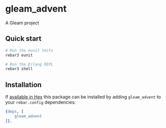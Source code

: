 # gleam_advent

A Gleam project

## Quick start

```sh
# Run the eunit tests
rebar3 eunit

# Run the Erlang REPL
rebar3 shell
```

## Installation

If [available in Hex](https://rebar3.org/docs/configuration/dependencies/#declaring-dependencies)
this package can be installed by adding `gleam_advent` to your `rebar.config` dependencies:

```erlang
{deps, [
    gleam_advent
]}.
```
